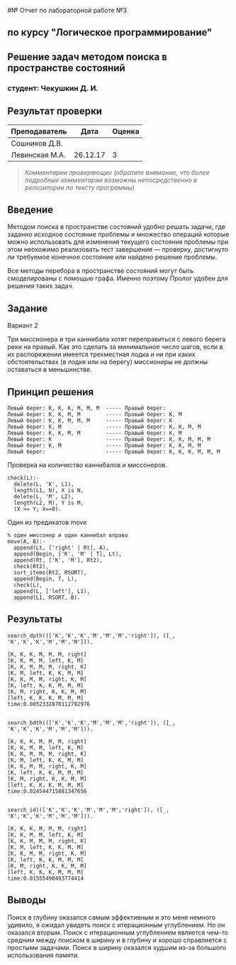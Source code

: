 #№ Отчет по лабораторной работе №3
## по курсу "Логическое программирование"

## Решение задач методом поиска в пространстве состояний

### студент: Чекушкин Д. И.
## Результат проверки

| Преподаватель     | Дата         |  Оценка       |
|-------------------|--------------|---------------|
| Сошников Д.В. |              |               |
| Левинская М.А.|  26.12.17    |     3         |

> *Комментарии проверяющих (обратите внимание, что более подробные комментарии возможны непосредственно в репозитории по тексту программы)*


## Введение

Методом поиска в пространстве состояний удобно решать задачи, где заданно исходное состояние проблемы и множество операций которые можно использовать для изменения текущего состояния проблемы при этом неохожимо реализовать тест завершения — проверку, достигнуто ли требуемое конечное состояние или найдено решение проблемы.

Все методы перебора в пространстве состояний могут быть смоделированы с помощью графа. Именно поэтому Пролог удобен для решения таких задач.

## Задание

Вариант 2

Три миссионера и три каннибала хотят переправиться с левого берега реки на правый. Как это сделать за минимальное число шагов, если в их распоряжении имеется трехместная лодка и ни при каких обстоятельствах (в лодке или на берегу) миссионеры не должны оставаться в меньшинстве.

## Принцип решения

    Левый берег: K, K, K, M, M, M  ----- Правый берег: 
    Левый берег: K, K, M, M        ----- Правый берег: K, M
    Левый берег: K, K, M, M, M     ----- Правый берег: K
    Левый берег: K, M              ----- Правый берег: K, K, M, M
    Левый берег: K, K, M, M        ----- Правый берег: K, M
    Левый берег: K                 ----- Правый берег: K, K, M, M, M
    Левый берег: K, M              ----- Правый берег: K, K, M, M
    Левый берег:                   ----- Правый берег: K, K, K, M, M, M


  Проверка на количество каннибалов и миссонеров. 

    check(L):-
      delete(L, 'K', L1),
      length(L1, N), X is N,
      delete(L, 'M', L2),
      length(L2, M), Y is M, 
      (X >= Y; X==0).

Один из предикатов move
 
    % один миссонер и один каннибал вправо
    move(A, B):-
      append(Lt, ['right' | Rt], A),
      append(Begin, ['K', 'M' | T], Lt),
      append(Rt, ['K', 'M'], Rt2),
      check(Rt2),
      sort_items(Rt2, RSORT),
      append(Begin, T, L),
      check(L),
      append(L, ['left'], L1),
      append(L1, RSORT, B).

## Результаты

    search_dpth((['K','K','K','M','M','M','right']), ([_, 'K','K','K','M','M','M'])).

    [K, K, K, M, M, M, right]
    [K, K, M, M, left, K, M]
    [K, K, M, M, M, right, K]
    [K, M, left, K, K, M, M]
    [K, K, M, M, right, K, M]
    [K, left, K, K, M, M, M]
    [K, M, right, K, K, M, M]
    [left, K, K, K, M, M, M]
    time:0.0052332878112792976


    search_bdth((['K','K','K','M','M','M','right']), ([_, 'K','K','K','M','M','M'])).

    [K, K, K, M, M, M, right]
    [K, K, M, M, left, K, M]
    [K, K, M, M, M, right, K]
    [K, M, left, K, K, M, M]
    [K, K, M, M, right, K, M]
    [K, left, K, K, M, M, M]  
    [K, M, right, K, K, M, M]
    [left, K, K, K, M, M, M]
    time:0.024544715881347656


    search_id((['K','K','K','M','M','M','right']), ([_, 'K','K','K','M','M','M'])).

    [K, K, K, M, M, M, right]
    [K, K, M, M, left, K, M]
    [K, K, M, M, M, right, K]
    [K, M, left, K, K, M, M]
    [K, K, M, M, right, K, M]
    [K, left, K, K, M, M, M]
    [K, M, right, K, K, M, M]
    [left, K, K, K, M, M, M]
    time:0.01555490493774414



## Выводы

Поиск в глубину оказался самым эффективным и это меня немного удивило, я ожидал увидеть поиск с итерационным углублением. Но он оказался вторым. Поиск с итерационным углублением является чем-то средним между поиском в ширину и в глубину и хорошо справляется с простыми задачами. Поиск в ширину оказался худшим из-за большого использования памяти.




